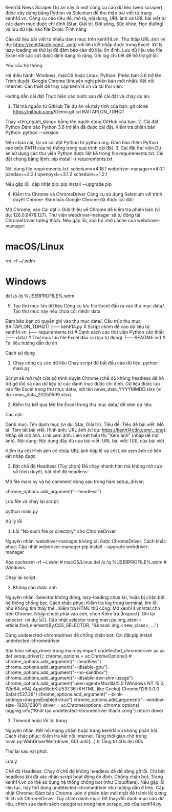 Kenh14 News Scraper
Dự án này là một công cụ cào dữ liệu (web scraper) được xây dựng bằng Python và Selenium để thu thập bài viết từ trang kenh14.vn. Công cụ cào tiêu đề, mô tả, nội dung, URL ảnh và URL bài viết từ các danh mục được chỉ định (Star, Giải trí, Đời sống, Sức khỏe, Học đường) và lưu dữ liệu vào file Excel.
Tính năng

Cào dữ liệu bài viết từ nhiều danh mục trên kenh14.vn.
Thu thập URL ảnh (ví dụ: https://kenh14cdn.com/...png) với liên kết nhấp được trong Excel.
Xử lý lazy-loading và thử lại để đảm bảo cào dữ liệu ổn định.
Lưu dữ liệu vào file Excel với các cột được định dạng rõ ràng.
Ghi log chi tiết để hỗ trợ gỡ lỗi.

Yêu cầu hệ thống

Hệ điều hành: Windows, macOS hoặc Linux.
Python: Phiên bản 3.6 trở lên.
Trình duyệt: Google Chrome (khuyến nghị phiên bản mới nhất).
Kết nối Internet: Cần thiết để truy cập kenh14.vn và tải thư viện.

Hướng dẫn cài đặt
Thực hiện các bước sau để cài đặt và chạy dự án:
1. Tải mã nguồn từ GitHub
Tải dự án về máy tính của bạn:
git clone https://github.com/<dquy04>/Demo.git
cd BAITAPLON_TDHQT

Thay <tên_người_dùng> bằng tên người dùng GitHub của bạn.
2. Cài đặt Python
Đảm bảo Python 3.6 trở lên đã được cài đặt. Kiểm tra phiên bản Python:
python --version

Nếu chưa cài, tải và cài đặt Python từ python.org. Đảm bảo thêm Python vào biến PATH của hệ thống trong quá trình cài đặt.
3. Cài đặt thư viện
Dự án sử dụng các thư viện Python được liệt kê trong file requirements.txt. Cài đặt chúng bằng lệnh:
pip install -r requirements.txt

Nội dung file requirements.txt:
selenium==4.18.1
webdriver-manager==4.0.1
pandas==2.2.1
openpyxl==3.1.2
schedule==1.2.1

Nếu gặp lỗi, cập nhật pip:
pip install --upgrade pip

4. Kiểm tra Chrome và ChromeDriver
Công cụ sử dụng Selenium với trình duyệt Chrome. Đảm bảo Google Chrome đã được cài đặt:

Mở Chrome, vào Cài đặt > Giới thiệu về Chrome để kiểm tra phiên bản (ví dụ: 126.0.6478.127).
Thư viện webdriver-manager sẽ tự động tải ChromeDriver tương thích. Nếu gặp lỗi, xóa bộ nhớ cache của webdriver-manager:

# macOS/Linux
rm -rf ~/.wdm

# Windows
del /s /q %USERPROFILE%\.wdm

5. Tạo thư mục lưu dữ liệu
Công cụ lưu file Excel đầu ra vào thư mục data/. Tạo thư mục này nếu chưa có:
mkdir data

Đảm bảo bạn có quyền ghi vào thư mục data/.
Cấu trúc thư mục
BAITAPLON_TDHQT/
├── kenh14.py              # Script chính để cào dữ liệu từ kenh14.vn
├── requirements.txt     # Danh sách các thư viện Python cần thiết
├── data/               # Thư mục lưu file Excel đầu ra (tạo tự động)
└── README.md           # Tài liệu hướng dẫn dự án

Cách sử dụng
1. Chạy công cụ cào dữ liệu
Chạy script để bắt đầu cào dữ liệu:
python main.py


Script sẽ mở một cửa sổ trình duyệt Chrome (chế độ không headless để hỗ trợ gỡ lỗi) và cào dữ liệu từ các danh mục được chỉ định.
Dữ liệu được lưu vào file Excel trong thư mục data/, với tên news_data_YYYYMMDD.xlsx (ví dụ: news_data_20250509.xlsx).

2. Kiểm tra kết quả
Mở file Excel trong thư mục data/ để xem dữ liệu:

Các cột:

Danh mục: Tên danh mục (ví dụ: Star, Giải trí).
Tiêu đề: Tiêu đề bài viết.
Mô tả: Tóm tắt bài viết.
Hình ảnh: URL ảnh (ví dụ: https://kenh14cdn.com/...png). Nhấp để mở ảnh.
Link xem ảnh: Liên kết hiển thị "Xem ảnh" (nhấp để mở ảnh).
Nội dung: Nội dung đầy đủ của bài viết.
URL bài viết: URL của bài viết.


Kiểm tra cột Hình ảnh có chứa URL ảnh hợp lệ và cột Link xem ảnh có liên kết nhấp được.


3. Bật chế độ Headless (Tùy chọn)
Để chạy nhanh hơn mà không mở cửa sổ trình duyệt, bật chế độ headless:

Mở file main.py và bỏ comment dòng sau trong hàm setup_driver:

chrome_options.add_argument("--headless")


Lưu file và chạy lại script:

python main.py

Xử lý lỗi
1. Lỗi "No such file or directory" cho ChromeDriver

Nguyên nhân: webdriver-manager không tải được ChromeDriver.
Cách khắc phục:
Cập nhật webdriver-manager:pip install --upgrade webdriver-manager


Xóa cache:rm -rf ~/.wdm  # macOS/Linux
del /s /q %USERPROFILE%\.wdm  # Windows


Chạy lại script.



2. Không cào được ảnh

Nguyên nhân: Selector không đúng, lazy-loading chưa tải, hoặc bị chặn bởi hệ thống chống bot.
Cách khắc phục:
Kiểm tra log trong terminal, tìm lỗi như Không tìm thấy thẻ <img>.
Kiểm tra HTML thủ công:
Mở kenh14.vn/star.chn trên Chrome.
Nhấp chuột phải vào ảnh, chọn Kiểm tra (Inspect).
Ghi lại selector <img> (ví dụ: <img class="fancybox-image" src="...">).
Cập nhật selector trong main.py:img_elem = article.find_element(By.CSS_SELECTOR, "li.knswli img.<new_class>, ...")




Dùng undetected-chromedriver để chống chặn bot:
Cài đặt:pip install undetected-chromedriver


Sửa hàm setup_driver trong main.py:import undetected_chromedriver as uc
def setup_driver():
    chrome_options = uc.ChromeOptions()
    # chrome_options.add_argument("--headless")
    chrome_options.add_argument("--disable-gpu")
    chrome_options.add_argument("--no-sandbox")
    chrome_options.add_argument("--disable-dev-shm-usage")
    chrome_options.add_argument("user-agent=Mozilla/5.0 (Windows NT 10.0; Win64; x64) AppleWebKit/537.36 (KHTML, like Gecko) Chrome/126.0.0.0 Safari/537.36")
    chrome_options.add_argument("--blink-settings=imagesEnabled=true")
    chrome_options.add_argument("--window-size=1920,1080")
    driver = uc.Chrome(options=chrome_options)
    logging.info("Khởi tạo undetected-chromedriver thành công")
    return driver







3. Timeout hoặc lỗi tải trang

Nguyên nhân: Kết nối mạng chậm hoặc trang kenh14.vn không phản hồi.
Cách khắc phục:
Kiểm tra kết nối Internet.
Tăng thời gian chờ trong main.py:WebDriverWait(driver, 60).until(...)  # Tăng từ 40s lên 60s


Thử lại sau vài phút.



Lưu ý

Chế độ Headless: Chạy ở chế độ không headless để dễ dàng gỡ lỗi. Chỉ bật headless khi đã xác nhận script hoạt động ổn định.
Chống chặn bot: Trang kenh14.vn có thể sử dụng hệ thống chống bot (như Cloudflare). Nếu gặp lỗi liên tục, hãy thử dùng undetected-chromedriver như hướng dẫn ở trên.
Cập nhật Chrome: Đảm bảo Chrome luôn ở phiên bản mới nhất để tránh lỗi tương thích với ChromeDriver.
Tùy chỉnh danh mục: Để thay đổi danh mục cào dữ liệu, chỉnh sửa danh sách categories trong hàm scrape_job của kenh14.py.


